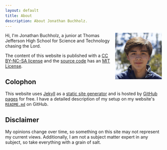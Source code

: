 ```yaml
---
layout: default
title: About
description: About Jonathan Buchholz.
---
```

<img src="/images/portrait.webp" alt="Jonathan Buchholz" style="float:right;margin:0 0 5px 15px;width:150px;height:auto">

Hi, I'm Jonathan Buchholz, a junior at Thomas Jefferson High School for Science and Technology chasing the Lord.

The content of this website is published with a [CC BY-NC-SA license](https://creativecommons.org/licenses/by-nc-sa/4.0/) and the [source code](https://github.com/JonathanBuchh/jonathanbuchh.github.io) has an [MIT License](https://github.com/JonathanBuchh/jonathanbuchh.github.io/blob/main/LICENSE).

## Colophon

This website uses [Jekyll](https://jekyllrb.com) as a [static site generator](https://en.wikipedia.org/wiki/Web_template_system#Static_site_generators) and is hosted by [GitHub pages](https://pages.github.com) for free. I have a detailed description of my setup on my website's [`README.md`](https://github.com/JonathanBuchh/jonathanbuchh.github.io#readme) on GitHub.

## Disclaimer

My opinions change over time, so something on this site may not represent my current views. Additionally, I am not a subject matter expert in any subject, so take everything with a grain of salt.
